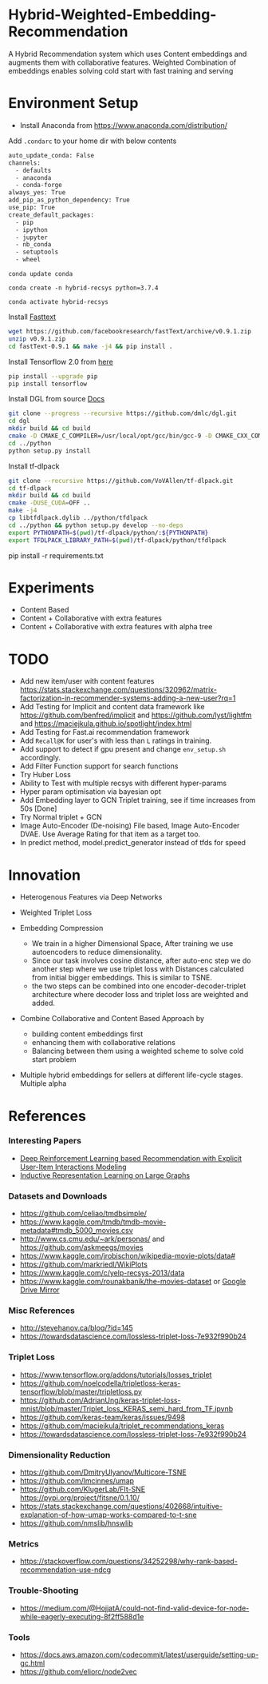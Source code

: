 # Hybrid-Weighted-Embedding-Recommendation
A Hybrid Recommendation system which uses Content embeddings and augments them with collaborative features. Weighted Combination of embeddings enables solving cold start with fast training and serving

# Environment Setup
- Install Anaconda from https://www.anaconda.com/distribution/

Add `.condarc` to your home dir with below contents

```bash
auto_update_conda: False
channels:
  - defaults
  - anaconda
  - conda-forge
always_yes: True
add_pip_as_python_dependency: True
use_pip: True
create_default_packages:
  - pip
  - ipython
  - jupyter
  - nb_conda
  - setuptools
  - wheel
```

`conda update conda`

`conda create -n hybrid-recsys python=3.7.4`

`conda activate hybrid-recsys`


Install [Fasttext](https://fasttext.cc/docs/en/supervised-tutorial.html)

```bash
wget https://github.com/facebookresearch/fastText/archive/v0.9.1.zip
unzip v0.9.1.zip
cd fastText-0.9.1 && make -j4 && pip install .
```

Install Tensorflow 2.0 from [here](https://www.tensorflow.org/install)
```bash
pip install --upgrade pip
pip install tensorflow
```

Install DGL from source [Docs](https://docs.dgl.ai/install/index.html#install-from-source)
```bash
git clone --progress --recursive https://github.com/dmlc/dgl.git
cd dgl
mkdir build && cd build
cmake -D CMAKE_C_COMPILER=/usr/local/opt/gcc/bin/gcc-9 -D CMAKE_CXX_COMPILER=/usr/local/opt/gcc/bin/g++-9 OpenMP_C=/usr/local/opt/gcc/bin/gcc-9 -D OpenMP_CXX=/usr/local/opt/gcc/bin/g++-9  ..
cd ../python
python setup.py install
```

Install tf-dlpack
```bash
git clone --recursive https://github.com/VoVAllen/tf-dlpack.git
cd tf-dlpack
mkdir build && cd build
cmake -DUSE_CUDA=OFF ..
make -j4
cp libtfdlpack.dylib ../python/tfdlpack
cd ../python && python setup.py develop --no-deps
export PYTHONPATH=$(pwd)/tf-dlpack/python/:${PYTHONPATH}
export TFDLPACK_LIBRARY_PATH=$(pwd)/tf-dlpack/python/tfdlpack

```

pip install -r requirements.txt


# Experiments
- Content Based
- Content + Collaborative with extra features
- Content + Collaborative with extra features with alpha tree

# TODO
- Add new item/user with content features https://stats.stackexchange.com/questions/320962/matrix-factorization-in-recommender-systems-adding-a-new-user?rq=1
- Add Testing for Implicit and content data framework like https://github.com/benfred/implicit and https://github.com/lyst/lightfm and https://maciejkula.github.io/spotlight/index.html
- Add Testing for Fast.ai recommendation framework
- Add `Recall@K` for user's with less than `L` ratings in training.
- Add support to detect if gpu present and change `env_setup.sh` accordingly. 
- Add Filter Function support for search functions
- Try Huber Loss
- Ability to Test with multiple recsys with different hyper-params
- Hyper param optimisation via bayesian opt
- Add Embedding layer to GCN Triplet training, see if time increases from 50s [Done]
- Try Normal triplet + GCN
- Image Auto-Encoder (De-noising) File based, Image Auto-Encoder DVAE. Use Average Rating for that item as a target too.
- In predict method, model.predict_generator instead of tfds for speed 

# Innovation
- Heterogenous Features via Deep Networks
- Weighted Triplet Loss
- Embedding Compression
    - We train in a higher Dimensional Space, After training we use autoencoders to reduce dimensionality. 
    - Since our task involves cosine distance, after auto-enc step we do another step where we use triplet loss with Distances calculated from initial bigger embeddings. 
    This is similar to TSNE.
    - the two steps can be combined into one encoder-decoder-triplet architecture where decoder loss and triplet loss are weighted and added.
    
- Combine Collaborative and Content Based Approach by 
    - building content embeddings first
    - enhancing them with collaborative relations
    - Balancing between them using a weighted scheme to solve cold start problem
- Multiple hybrid embeddings for sellers at different life-cycle stages. Multiple alpha


# References

### Interesting Papers
- [Deep Reinforcement Learning based Recommendation with Explicit User-Item Interactions Modeling](https://arxiv.org/pdf/1810.12027.pdf)
- [Inductive Representation Learning on Large Graphs](https://arxiv.org/abs/1706.02216)

### Datasets and Downloads
- https://github.com/celiao/tmdbsimple/
- https://www.kaggle.com/tmdb/tmdb-movie-metadata#tmdb_5000_movies.csv
- http://www.cs.cmu.edu/~ark/personas/ and https://github.com/askmeegs/movies
- https://www.kaggle.com/jrobischon/wikipedia-movie-plots/data#
- https://github.com/markriedl/WikiPlots
- https://www.kaggle.com/c/yelp-recsys-2013/data
- https://www.kaggle.com/rounakbanik/the-movies-dataset or [Google Drive Mirror](https://drive.google.com/open?id=1aBT4ojTiY-2I5NxUJAq2R1BtxbU7mpIQ)

### Misc References
- http://stevehanov.ca/blog/?id=145
- https://towardsdatascience.com/lossless-triplet-loss-7e932f990b24

### Triplet Loss
- https://www.tensorflow.org/addons/tutorials/losses_triplet
- https://github.com/noelcodella/tripletloss-keras-tensorflow/blob/master/tripletloss.py
- https://github.com/AdrianUng/keras-triplet-loss-mnist/blob/master/Triplet_loss_KERAS_semi_hard_from_TF.ipynb
- https://github.com/keras-team/keras/issues/9498
- https://github.com/maciejkula/triplet_recommendations_keras
- https://towardsdatascience.com/lossless-triplet-loss-7e932f990b24
    
### Dimensionality Reduction
- https://github.com/DmitryUlyanov/Multicore-TSNE
- https://github.com/lmcinnes/umap
- https://github.com/KlugerLab/FIt-SNE https://pypi.org/project/fitsne/0.1.10/
- https://stats.stackexchange.com/questions/402668/intuitive-explanation-of-how-umap-works-compared-to-t-sne
- https://github.com/nmslib/hnswlib

    
### Metrics
- https://stackoverflow.com/questions/34252298/why-rank-based-recommendation-use-ndcg
    

### Trouble-Shooting
- https://medium.com/@HojjatA/could-not-find-valid-device-for-node-while-eagerly-executing-8f2ff588d1e

### Tools
- https://docs.aws.amazon.com/codecommit/latest/userguide/setting-up-gc.html
- https://github.com/eliorc/node2vec

